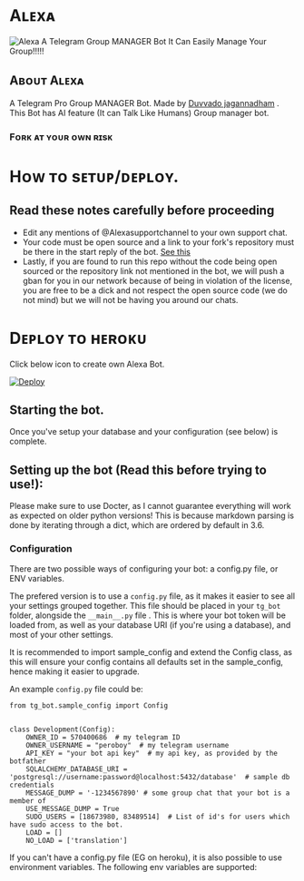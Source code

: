 # Aʟᴇxᴀ
![Alexa](https://telegra.ph/file/a5ec644be1e5ff9ac991c.jpg)
A Telegram Group MANAGER Bot It Can Easily Manage Your Group!!!!!
## Aʙᴏᴜᴛ Aʟᴇxᴀ 
A Telegram Pro Group MANAGER Bot. Made by [Duvvado jagannadham](https://t.me/Beast_boy_shubu) . This Bot has AI feature (It can Talk Like Humans) Group manager bot.

### Fᴏʀᴋ ᴀᴛ ʏᴏᴜʀ ᴏᴡɴ ʀɪsᴋ


# Hᴏᴡ ᴛᴏ sᴇᴛᴜᴘ/ᴅᴇᴘʟᴏʏ.

## Read these notes carefully before proceeding 
 - Edit any mentions of @Alexasupportchannel to your own support chat. 
 - Your code must be open source and a link to your fork's repository must be there in the start reply of the bot. [See this](https://github.com/AnimeKaizoku/SaitamaRobot/blob/shiken/SaitamaRobot/__main__.py#L25)
 - Lastly, if you are found to run this repo without the code being open sourced or the repository link not mentioned in the bot, we will push a gban for you in our network because of being in violation of the license, you are free to be a dick and not respect the open source code (we do not mind) but we will not be having you around our chats.

# Dᴇᴘʟᴏʏ ᴛᴏ ʜᴇʀᴏᴋᴜ
Click below icon to create own Alexa Bot.
 
[![Deploy](https://www.herokucdn.com/deploy/button.svg)](https://dashboard.heroku.com/new?button-url=https%3A%2F%2Fgithub.com%2Fshubhanshdj%2FAlexaRobot%2Ftree%2Fmain&template=https%3A%2F%2Fgithub.com%2Fshubhanshdj%2FAlexaRobot%2Ftree%2Fmain)

## Starting the bot.

Once you've setup your database and your configuration (see below) is complete.


## Setting up the bot (Read this before trying to use!):
Please make sure to use Docter, as I cannot guarantee everything will work as expected on older python versions!
This is because markdown parsing is done by iterating through a dict, which are ordered by default in 3.6.

### Configuration

There are two possible ways of configuring your bot: a config.py file, or ENV variables.

The prefered version is to use a `config.py` file, as it makes it easier to see all your settings grouped together.
This file should be placed in your `tg_bot` folder, alongside the `__main__.py` file . 
This is where your bot token will be loaded from, as well as your database URI (if you're using a database), and most of 
your other settings.

It is recommended to import sample_config and extend the Config class, as this will ensure your config contains all 
defaults set in the sample_config, hence making it easier to upgrade.

An example `config.py` file could be:
```
from tg_bot.sample_config import Config


class Development(Config):
    OWNER_ID = 570400686  # my telegram ID
    OWNER_USERNAME = "peroboy"  # my telegram username
    API_KEY = "your bot api key"  # my api key, as provided by the botfather
    SQLALCHEMY_DATABASE_URI = 'postgresql://username:password@localhost:5432/database'  # sample db credentials
    MESSAGE_DUMP = '-1234567890' # some group chat that your bot is a member of
    USE_MESSAGE_DUMP = True
    SUDO_USERS = [18673980, 83489514]  # List of id's for users which have sudo access to the bot.
    LOAD = []
    NO_LOAD = ['translation']
```

If you can't have a config.py file (EG on heroku), it is also possible to use environment variables.
The following env variables are supported:
